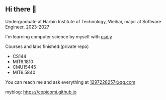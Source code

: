 ## Hi there 👋

Undergraduate at Harbin Institute of Technology, Weihai, major at Software Engineer, 2023-2027

I'm learning computer science by myself with [csdiy](https://csdiy.wiki/)

Courses and labs finished:(private repo)
- CS144
- MIT6.1810
- CMU15445
- MIT6.5840

You can reach me and ask everything at 1297228257@qq.com

myblog: https://copicomi.github.io

<!--
**copicomi/copicomi** is a ✨ _special_ ✨ repository because its `README.md` (this file) appears on your GitHub profile.

Here are some ideas to get you started:

- 🔭 I’m currently working on ...
- 🌱 I’m currently learning ...
- 👯 I’m looking to collaborate on ...
- 🤔 I’m looking for help with ...
- 💬 Ask me about ...
- 📫 How to reach me: ...
- 😄 Pronouns: ...
- ⚡ Fun fact: ...
-->
